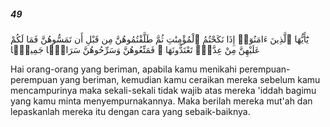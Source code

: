 ##### 49

<span class="ayah">يَٰٓأَيُّهَا ٱلَّذِينَ ءَامَنُوٓا۟ إِذَا نَكَحْتُمُ ٱلْمُؤْمِنَٰتِ ثُمَّ طَلَّقْتُمُوهُنَّ مِن قَبْلِ أَن تَمَسُّوهُنَّ فَمَا لَكُمْ عَلَيْهِنَّ مِنْ عِدَّةٍۢ تَعْتَدُّونَهَا ۖ فَمَتِّعُوهُنَّ وَسَرِّحُوهُنَّ سَرَاحًۭا جَمِيلًۭا</span>

<span class="ayah_translation">Hai orang-orang yang beriman, apabila kamu menikahi perempuan-perempuan yang beriman, kemudian kamu ceraikan mereka sebelum kamu mencampurinya maka sekali-sekali tidak wajib atas mereka 'iddah bagimu yang kamu minta menyempurnakannya. Maka berilah mereka mut'ah dan lepaskanlah mereka itu dengan cara yang sebaik-baiknya.</span>

